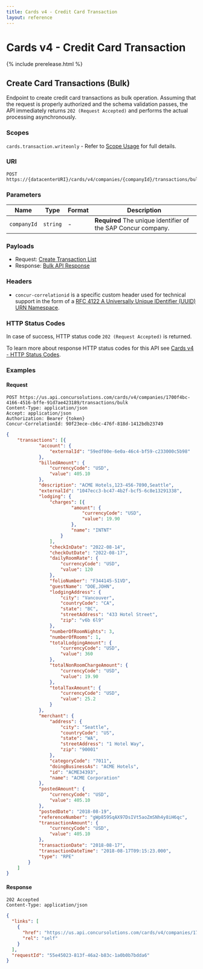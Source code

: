 ```yaml
---
title: Cards v4 - Credit Card Transaction
layout: reference
---
```


# Cards v4 - Credit Card Transaction

{% include prerelease.html %}

## <a name="transaction-bulk-create"></a>Create Card Transactions (Bulk)

Endpoint to create credit card transactions as bulk operation. Assuming that the request is properly authorized and the schema validation passes, the API immediately returns `202 (Request Accepted)` and performs the actual processing asynchronously.

### Scopes

`cards.transaction.writeonly` - Refer to [Scope Usage](./v4.cards-get-started.html#scope-usage) for full details.

### URI

```shell
POST https://{datacenterURI}/cards/v4/companies/{companyId}/transactions/bulk
```

### Parameters

Name|Type|Format|Description
---|---|---|---
`companyId`|`string`|-|**Required** The unique identifier of the SAP Concur company.

### Payloads

* Request: [Create Transaction List](./v4.cards-endpoints.schemas.html#schema-create-transaction-list)
* Response: [Bulk API Response](./v4.cards-endpoints.schemas.html#schema-bulkapi-response)

###  Headers

* `concur-correlationid` is a specific custom header used for technical support in the form of a [RFC 4122 A Universally Unique IDentifier (UUID) URN Namespace](https://tools.ietf.org/html/rfc4122).

###  HTTP Status Codes

In case of success, HTTP status code `202 (Request Accepted)` is returned.

To learn more about response HTTP status codes for this API see [Cards v4 - HTTP Status Codes](./v4.cards-response-codes.html).

### Examples

#### Request

```shell
POST https://us.api.concursolutions.com/cards/v4/companies/1700f4bc-4166-4516-bffe-91d7ae423189/transactions/bulk
Content-Type: application/json
Accept: application/json
Authorization: Bearer {token}
Concur-CorrelationId: 90f23ece-cb6c-476f-818d-1412bdb23749
```

```json
{
	"transactions": [{
			"account": {
				"externalId": "59edf00e-6e0a-46c4-bf59-c233000c5b98"
			},
			"billedAmount": {
				"currencyCode": "USD",
				"value": 405.10
			},
			"description": "ACME Hotels,123-456-7890,Seattle",
			"externalId": "1047ecc3-bc47-4b2f-bcf5-6c8e13291338",
			"lodging": {
				"charges": [{
						"amount": {
							"currencyCode": "USD",
							"value": 19.90
						},
						"name": "INTNT"
					}
				],
				"checkInDate": "2022-08-14",
				"checkOutDate": "2022-08-17",
				"dailyRoomRate": {
					"currencyCode": "USD",
					"value": 120
				},
				"folioNumber": "F344145-51VD",
				"guestName": "DOE,JOHN",
				"lodgingAddress": {
					"city": "Vancouver",
					"countryCode": "CA",
					"state": "BC",
					"streetAddress": "433 Hotel Street",
					"zip": "v6b 6l9"
				},
				"numberOfRoomNights": 3,
				"numberOfRooms": 1,
				"totalLodgingAmount": {
					"currencyCode": "USD",
					"value": 360
				},
				"totalNonRoomChargeAmount": {
					"currencyCode": "USD",
					"value": 19.90
				},
				"totalTaxAmount": {
					"currencyCode": "USD",
					"value": 25.2
				}
			},
			"merchant": {
				"address": {
					"city": "Seattle",
					"countryCode": "US",
					"state": "WA",
					"streetAddress": "1 Hotel Way",
					"zip": "90001"
				},
				"categoryCode": "7011",
				"doingBusinessAs": "ACME Hotels",
				"id": "ACME34393",
				"name": "ACME Corporation"
			},
			"postedAmount": {
				"currencyCode": "USD",
				"value": 405.10
			},
			"postedDate": "2018-08-19",
			"referenceNumber": "gWp859SqAX97DsIVt5aoZmSNh4y8iH6qc",
			"transactionAmount": {
				"currencyCode": "USD",
				"value": 405.10
			},
			"transactionDate": "2018-08-17",
			"transactionDateTime": "2018-08-17T09:15:23.000",
			"type": "RPE"
		}
	]
}
```

#### Response

```shell
202 Accepted
Content-Type: application/json
```

```json
{
  "links": [
    {
      "href": "https://us.api.concursolutions.com/cards/v4/companies/1700f4bc-4166-4516-bffe-91d7ae423189/bulkrequests/55e45023-813f-46a2-b83c-1a0b0b7bdda6",
      "rel": "self"
    }
  ],
  "requestId": "55e45023-813f-46a2-b83c-1a0b0b7bdda6"
}
```
